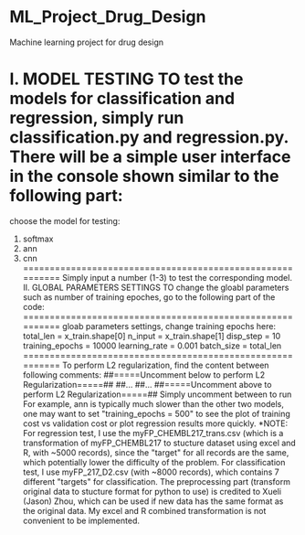# ML_Project_Drug_Design
Machine learning project for drug design

I. MODEL TESTING
TO test the models for classification and regression, simply run
classification.py and regression.py.
There will be a simple user interface in the console shown similar to
the following part:
=========================================================
choose the model for testing:
1. softmax
2. ann
3. cnn
==========================================================
Simply input a number (1-3) to test the corresponding model.
II. GLOBAL PARAMETERS SETTINGS
TO change the gloabl parameters such as number of training epoches, go
to the following part of the code:
==========================================================
gloab parameters settings, change training epochs here:
total_len = x_train.shape[0]
n_input = x_train.shape[1]
disp_step = 10
training_epochs = 10000
learning_rate = 0.001
batch_size = total_len
==========================================================
To perform L2 regularization, find the content between following
comments:
    ##=====Uncomment below to perform L2 Regularization=====##
    ##...
    ##...
    ##=====Uncomment above to perform L2 Regularization=====##
Simply uncomment between to run
For example, ann is typically much slower than the other two models,
one may want to set "training_epochs = 500"
to see the plot of training cost vs validation cost or plot regression
results more quickly.
*NOTE:
For regression test, I use the myFP_CHEMBL217_trans.csv (which is a
transformation of myFP_CHEMBL217 to
stucture dataset using excel and R, with ~5000 records), since the
"target" for all records are the same,
which potentially lower the difficulty of the problem.
For classification test, I use myFP_217_D2.csv (with ~8000 records),
which contains 7 different "targets"
for classification. The preprocessing part (transform original data to
stucture format for python to use) is
credited to Xueli (Jason) Zhou, which can be used if new data has the
same format as the original data. My excel
and R combined transformation is not convenient to be implemented.
